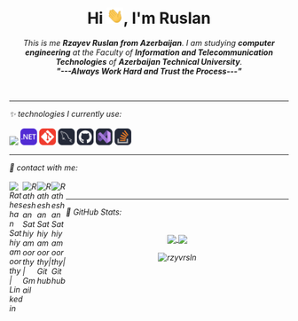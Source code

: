 <h1 align="center">Hi <img src="https://raw.githubusercontent.com/ABSphreak/ABSphreak/master/gifs/Hi.gif" width="30px">, I'm Ruslan</h1>

<p align="center">
  <em>
    This is me <b>Rzayev Ruslan from Azerbaijan</b>. I am studying <b>computer engineering</b> at the Faculty of <b>Information and Telecommunication Technologies</b> of <b>Azerbaijan Technical University</b>.
  <br>
  <b><i>"---Always Work Hard and Trust the Process---"</i></b>
</p>
<br />

---
<summary>
  ✨ technologies I currently use:
</summary>
<br />
<code><a href="#"><img height="30" src="https://fuzeservers.ru/wp-content/uploads/8/6/5/86583c8cc7d0c6f3b4a491d8df92fa9e.jpeg"></a></code>
<code><a href="#"><img height="30" src="https://github.com/tandpfun/skill-icons/blob/main/icons/DotNet.svg"></a></code>
<code><a href="#"><img height="30" src="https://github.com/tandpfun/skill-icons/blob/main/icons/Git.svg"></a></code>
<code><a href="#"><img height="30" src="https://github.com/tandpfun/skill-icons/blob/main/icons/MySQL-Dark.svg"></a></code>
<code><a href="#"><img height="30" src="https://github.com/tandpfun/skill-icons/blob/main/icons/Github-Dark.svg"></a></code>
<code><a href="#"><img height="30" src="https://github.com/tandpfun/skill-icons/blob/main/icons/VisualStudio-Dark.svg"></a></code>
<code><a href="https://stackoverflow.com/users/20438308/rzayev-ruslan"><img height="30" src="https://github.com/tandpfun/skill-icons/blob/main/icons/StackOverflow-Dark.svg"></a></code>
  
---
<summary>
  🤝 contact with me:
</summary>
<br />
  <a href="https://www.linkedin.com/in/ruslan-rzayev-5041b3207/">
   <img align="left" alt=" Ratheshan Sathiyamoorthy | Linkedin" width="24px" src="https://www.vectorlogo.zone/logos/linkedin/linkedin-icon.svg" />
  </a>
  <a href="mailto:rzayevruslan893@gmail.com">
    <img align="left" alt="Ratheshan Sathiyamoorthy | Gmail" width="26px" src="https://www.vectorlogo.zone/logos/gmail/gmail-icon.svg" />
  </a>
  <!--
  <a href="https://www.instagram.com/">
    <img align="left" alt="Ratheshan Sathiyamoorthy | Instagram" width="24px" src="https://www.vectorlogo.zone/logos/instagram/instagram-icon.svg" />
  </a>
-->
   <a href="https://www.facebook.com/ruslan.rzayev.5496/">
    <img align="left" alt="Ratheshan Sathiyamoorthy| Github" width="26px" src="https://www.vectorlogo.zone/logos/facebook/facebook-tile.svg" />
  </a>
   <a href="https://github.com/rzyvrsln">
    <img align="left" alt="Ratheshan Sathiyamoorthy| Github" width="26px" src="https://www.vectorlogo.zone/logos/github/github-tile.svg" />
  </a>
<br />
  
---
<summary>
 📔 GitHub Stats:
</summary>
<br />
<p align="center">
  <a href="https://github.com/rzyvrsln">
    <img align="center"  height="175px" src="https://github-readme-stats.vercel.app/api?username=rzyvrsln&show_icons=true&hide_border=true&title_color=94b4a4&amp&icon_color=FFFFFF&amp&text_color=FFFFFF&amp&bg_color=000000&count_private=true&include_all_commits=true"/>
  </a>
  <a href="https://github.com/rzyvrsln">
    <img align="center" height="175px"  src="https://github-readme-stats.vercel.app/api/top-langs/?username=rzyvrsln&text_color=FFFFFF&bg_color=000000&title_color=94b4a4&langs_count=15&layout=compact&hide_border=true" />
  </a>
</p>
  <p align="center"><img align="center" src="https://github-readme-streak-stats.herokuapp.com?user=rzyvrsln&theme=tokyonight_duo&hide_border=true&border_radius=6.2)](https://git.io/streak-stats" alt="rzyvrsln" /></p>
<!--
<p align="right" > Created with 🖤 by <a href="https://github.com/rzyvrsln">rzyvrsln</a></p>-->
<p align="right" > </p>
